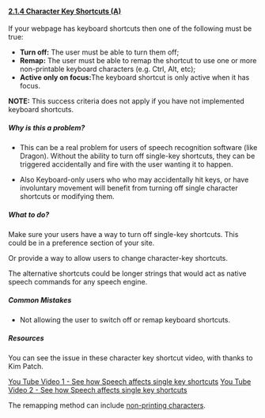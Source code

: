 #### [2.1.4 Character Key Shortcuts (A)](https://www.w3.org/TR/WCAG21/#character-key-shortcuts)

If your webpage has keyboard shortcuts then one of the following must be true:
* <strong>Turn off:</strong> The user must be able to turn them off;
* <strong>Remap:</strong> The user must be able to remap the shortcut to use one or more non-printable keyboard characters (e.g. Ctrl, Alt, etc);
* <strong>Active only on focus:</strong>The keyboard shortcut is only active when it has focus.

<strong>NOTE:</strong> This success criteria does not apply if you have not implemented keyboard shortcuts.


##### Why is this a problem?

* This can be a real problem for users of speech recognition software (like Dragon). Without the ability to turn off single-key shortcuts, they can be triggered accidentally and fire with the user wanting it to happen.

* Also Keyboard-only users who who may accidentally hit keys, or have involuntary movement will benefit from turning off single character shortcuts or modifying them.




##### What to do?

Make sure your users have a way to turn off single-key shortcuts. This could be in a preference section of your site.

Or provide a way to allow users to change character-key shortcuts.  

The alternative shortcuts could be longer strings that would act as native speech commands for any speech engine. 



##### Common Mistakes

* Not allowing the user to switch off or remap keyboard shortcuts.

##### Resources

You can see the issue in these character key shortcut video, with thanks to Kim Patch.

[You Tube Video 1 - See how Speech affects single key shortcuts](https://www.youtube.com/watch?v=xzSyIA4OWYE)
[You Tube Video 2 - See how Speech affects single key shortcuts](https://www.youtube.com/watch?v=OPjfpDU9S08)

The remapping method can include [non-printing characters](https://en.wikipedia.org/wiki/Control_character). 

